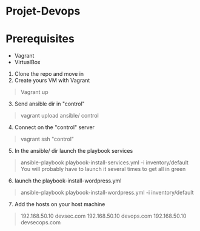 # Projet-Devops
# Prerequisites
- Vagrant
- VirtualBox

1. Clone the repo and move in
2. Create yours VM with Vagrant
>  Vagrant up
3. Send ansible dir in "control"
>  vagrant upload ansible/ control
4. Connect on the "control" server
>  vagrant ssh "control"
5. In the ansible/ dir launch the playbook services
>  ansible-playbook playbook-install-services.yml -i inventory/default
You will probably have to launch it several times to get all in green
6. launch the playbook-install-wordpress.yml
> ansible-playbook playbook-install-wordpress.yml -i inventory/default
7. Add the hosts on your host machine
>  192.168.50.10 devsec.com
>  192.168.50.10 devops.com
>  192.168.50.10 devsecops.com
